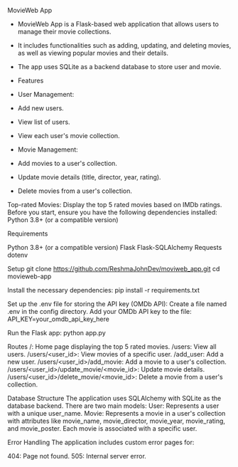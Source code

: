 MovieWeb App
- MovieWeb App is a Flask-based web application that allows users to manage their movie collections.
- It includes functionalities such as adding, updating, and deleting movies, as well as viewing popular movies and their details.
- The app uses SQLite as a backend database to store user and movie.

- Features
- User Management:
- Add new users.
- View list of users.
- View each user's movie collection.

- Movie Management:
- Add movies to a user's collection.
- Update movie details (title, director, year, rating).
- Delete movies from a user's collection.

Top-rated Movies:
Display the top 5 rated movies based on IMDb ratings.
Before you start, ensure you have the following dependencies installed:
Python 3.8+ (or a compatible version)

Requirements

Python 3.8+ (or a compatible version)
Flask
Flask-SQLAlchemy
Requests
dotenv

Setup
git clone https://github.com/ReshmaJohnDev/moviweb_app.git
cd movieweb-app

Install the necessary dependencies:
pip install -r requirements.txt

Set up the .env file for storing the API key (OMDb API):
Create a file named .env in the config directory.
Add your OMDb API key to the file:
API_KEY=your_omdb_api_key_here

Run the Flask app:
python app.py

Routes
/: Home page displaying the top 5 rated movies.
/users: View all users.
/users/<user_id>: View movies of a specific user.
/add_user: Add a new user.
/users/<user_id>/add_movie: Add a movie to a user's collection.
/users/<user_id>/update_movie/<movie_id>: Update movie details.
/users/<user_id>/delete_movie/<movie_id>: Delete a movie from a user's collection.

Database Structure
The application uses SQLAlchemy with SQLite as the database backend. There are two main models:
User: Represents a user with a unique user_name.
Movie: Represents a movie in a user's collection with attributes like
movie_name, movie_director, movie_year, movie_rating, and movie_poster. Each movie is associated with a specific user.

Error Handling
The application includes custom error pages for:

404: Page not found.
505: Internal server error.







